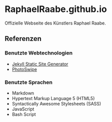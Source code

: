 # RaphaelRaabe.github.io

Offizielle Webseite des Künstlers Raphael Raabe.

## Referenzen

### Benutzte Webtechnologien

- [Jekyll Static Site Generator](https://jekyllrb.com/)
- [PhotoSwipe](https://photoswipe.com/)

### Benutzte Sprachen

- Markdown
- Hypertext Markup Language 5 (HTML5)
- Syntactically Awesome Stylesheets (SASS)
- JavaScript
- Bash Script
